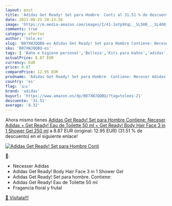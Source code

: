```yaml
---
layout: post
title: 'Adidas Get Ready! Set para Hombre  Conti al 31.51 % de descuento'
date: 2021-08-25 20:13:26
image: 'https://m.media-amazon.com/images/I/41-1oYp9XqL._SL500_._SL400_.jpg'
comments: true
category: ofertas
author: 'tole.es'
slug: 'B07XWJQQBQ-es Adidas Get Ready! Set para Hombre Contiene: Neceser Adidas...'
sku: 'B07XWJQQBQ-es'
tags: [ 'Baño e higiene personal','Belleza','Kits para baños','adidas','de','eau','toilette', ]
actualPrice: 8.87 EUR
currency: EUR
price: 8.87
comparePrice: 12.95 EUR
prodname: 'Adidas Get Ready! Set para Hombre  Contiene: Neceser Adidas + Get Ready! Eau de Toilette 50 ml + Get Ready! Body Hair Face 3 in 1 Shower Gel 250 ml'
country: 'es'
flag: '🇪🇸'
brand: 'adidas'
buyurl: 'https://www.amazon.es/dp/B07XWJQQBQ/?tag=tolees-21'
descuento: '31.51'
average: '8.32'
---
```


Ahora mismo tienes [Adidas Get Ready! Set para Hombre  Contiene: Neceser Adidas + Get Ready! Eau de Toilette 50 ml + Get Ready! Body Hair Face 3 in 1 Shower Gel 250 ml](https://www.amazon.es/dp/B07XWJQQBQ/?tag=tolees-21) a 8.87 EUR (original: 12.95 EUR) (31.51 %  de descuento) en el siguiente enlace!

[![Adidas Get Ready! Set para Hombre  Conti](https://m.media-amazon.com/images/I/41-1oYp9XqL._SL500_._SL400_.jpg)](https://www.amazon.es/dp/B07XWJQQBQ/?tag=tolees-21)

🔎:

- Necesser Adidas
- Adidas Get Ready! Body Hair Face 3 in 1 Shower Gel
- Adidas Get Ready! Set para hombre. Contiene:
- Adidas Get Ready! Eau de Toilette 50 ml
- Fragancia floral y frutal

[🛒 Visítala!!!](https://www.amazon.es/dp/B07XWJQQBQ/?tag=tolees-21)
